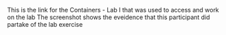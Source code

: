This is the link for the Containers - Lab I that was used to access and work on the lab
The screenshot shows the eveidence that this participant did partake of the lab exercise
